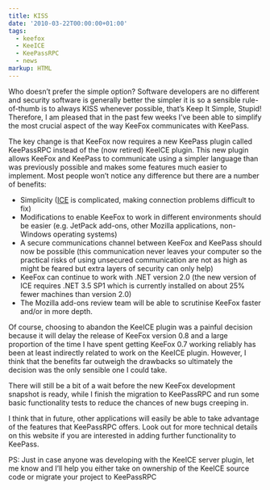 ```yaml
---
title: KISS
date: '2010-03-22T00:00:00+01:00'
tags:
  - keefox
  - KeeICE
  - KeePassRPC
  - news
markup: HTML
---
```

<p>Who  doesn’t prefer the simple option? Software developers are no different  and security software is generally better the simpler it is so a  sensible rule-of-thumb is to always KISS whenever possible, that’s Keep  It Simple, Stupid! Therefore, I am pleased that in the past few weeks  I’ve been able to simplify the most crucial aspect of the way KeeFox  communicates with KeePass.
</p>
<p>The key change is that KeeFox now requires a new KeePass plugin  called KeePassRPC instead of the (now retired) KeeICE plugin. This new  plugin allows KeeFox and KeePass to communicate using a simpler language  than was previously possible and makes some features much easier to  implement. Most people won’t notice any difference but there are a  number of benefits: </p><ul><li>Simplicity (<a href="http://www.zeroc.com/ice.html" title="Go to http://www.zeroc.com/ice.html" target="_blank" class="externlink">ICE</a> is complicated, making connection problems difficult to fix) 	</li><li>Modifications to enable KeeFox to work in different environments  should be easier (e.g. JetPack add-ons, other Mozilla applications,  non-Windows operating systems) 	</li><li>A secure communications channel between KeeFox and KeePass should  now be possible (this communication never leaves your computer so the  practical risks of using unsecured communication are not as high as  might be feared but extra layers of security can only help) 	</li><li>KeeFox can continue to work with .NET version 2.0 (the new version  of ICE requires .NET 3.5 SP1 which is currently installed on about 25%  fewer machines than version 2.0) 	</li><li>The Mozilla add-ons review team will be able to scrutinise KeeFox faster and/or in more depth. </li></ul><p>Of course, choosing to abandon the KeeICE plugin was a painful  decision because it will delay the release of KeeFox version 0.8 and a  large proportion of the time I have spent getting KeeFox 0.7 working  reliably has been at least indirectly related to work on the KeeICE  plugin. However, I think that the benefits far outweigh the drawbacks so  ultimately the decision was the only sensible one I could take.
</p>
<p>There will still be a bit of a wait before the new KeeFox development  snapshot is ready, while I finish the migration to KeePassRPC and run   some basic functionality tests to reduce the chances of new bugs  creeping in.
</p>
<p>I think that in future, other applications will easily be able to  take advantage of the features that KeePassRPC offers. Look out for more  technical details on this website if you are interested in adding  further functionality to KeePass.
</p>
<p>PS: Just in case anyone was developing with the KeeICE server plugin,  let me know and I’ll help you either take on ownership of the KeeICE  source code or migrate your project to KeePassRPC</p>
